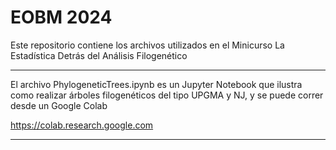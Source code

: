 # EOBM 2024

Este repositorio contiene los archivos utilizados en el Minicurso La Estadística Detrás del Análisis Filogenético 

___________

El archivo PhylogeneticTrees.ipynb es un Jupyter Notebook que ilustra como realizar árboles filogenéticos del tipo UPGMA y NJ, y se puede correr desde un Google Colab

<https://colab.research.google.com>

___________

